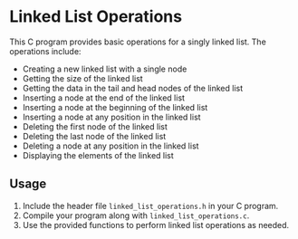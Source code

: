 # Linked List Operations

This C program provides basic operations for a singly linked list. The operations include:

- Creating a new linked list with a single node
- Getting the size of the linked list
- Getting the data in the tail and head nodes of the linked list
- Inserting a node at the end of the linked list
- Inserting a node at the beginning of the linked list
- Inserting a node at any position in the linked list
- Deleting the first node of the linked list
- Deleting the last node of the linked list
- Deleting a node at any position in the linked list
- Displaying the elements of the linked list

## Usage

1. Include the header file `linked_list_operations.h` in your C program.
2. Compile your program along with `linked_list_operations.c`.
3. Use the provided functions to perform linked list operations as needed.

